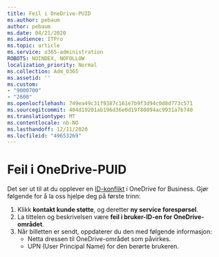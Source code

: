 ```yaml
---
title: Feil i OneDrive-PUID
ms.author: pebaum
author: pebaum
ms.date: 04/21/2020
ms.audience: ITPro
ms.topic: article
ms.service: o365-administration
ROBOTS: NOINDEX, NOFOLLOW
localization_priority: Normal
ms.collection: Adm_O365
ms.assetid: ''
ms.custom:
- "9000700"
- "2600"
ms.openlocfilehash: 749ea49c31f9387c161e7b9f3d94c0d8d773c571
ms.sourcegitcommit: 404d19201ab196d36e0d19f80894ac9931a7b740
ms.translationtype: MT
ms.contentlocale: nb-NO
ms.lasthandoff: 12/11/2020
ms.locfileid: "49653269"
---
```

# <a name="onedrive-puid-mismatch"></a>Feil i OneDrive-PUID

Det ser ut til at du opplever en [ID-konflikt](https://docs.microsoft.com/sharepoint/troubleshoot/administration/access-denied-or-need-permission-error-sharepoint-online-or-onedrive-for-business#when-accessing-a-onedrive-site) i OneDrive for Business. Gjør følgende for å la oss hjelpe deg på første trinn:

1. Klikk  **kontakt kunde støtte**, og deretter  **ny service forespørsel**.
2. La tittelen og beskrivelsen være  **feil i bruker-ID-en for OneDrive-området**.
3. Når billetten er sendt, oppdaterer du den med følgende informasjon:
    - Netta dressen til OneDrive-området som påvirkes.
    - UPN (User Principal Name) for den berørte brukeren.
